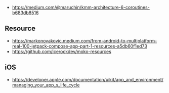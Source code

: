


- https://medium.com/@maruchin/kmm-architecture-6-coroutines-b683db8516

## Resource
- https://markonovakovic.medium.com/from-android-to-multiplatform-real-100-jetpack-compose-app-part-1-resources-a5db60f1ed73
- https://github.com/icerockdev/moko-resources

## iOS
- https://developer.apple.com/documentation/uikit/app_and_environment/managing_your_app_s_life_cycle
